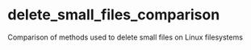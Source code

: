 # delete_small_files_comparison
Comparison of methods used to delete small files on Linux filesystems

